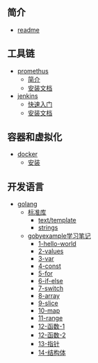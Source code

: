 ## 简介
* [readme](README.md)

## 工具链
  * [promethus]()
    * [简介]()
    * [安装文档](prometheus/quick-install.md)
  * [jenkins]()
    * [快速入门]()
    * [安装文档]()
  
## 容器和虚拟化
   * [docker]()
     * [安装]()

## 开发语言
   * [golang]()
     * [标准库]()
       * [text/template](./golang/template.md)
       * [strings](./golang/strings.md)
     * [gobyexample学习笔记](./golang/go-by-example-zh/conent.md)
       * [1-hello-world](./golang/go-by-example-zh/1-hello-world.md)
       * [2-values](./golang/go-by-example-zh/2-values.md)
       * [3-var](./golang/go-by-example-zh/3-var.md)
       * [4-const](./golang/go-by-example-zh/4-const.md)
       * [5-for](./golang/go-by-example-zh/5-for.md)
       * [6-if-else](./golang/go-by-example-zh/6-if-else.md)
       * [7-switch](./golang/go-by-example-zh/7-switch.md)
       * [8-array](./golang/go-by-example-zh/8-arr.md)
       * [9-slice](./golang/go-by-example-zh/9-slice.md)
       * [10-map](./golang/go-by-example-zh/10-map.md)
       * [11-range](./golang/go-by-example-zh/11-range.md)
       * [12-函数-1](./golang/go-by-example-zh/12-function-1.md)
       * [12-函数-2](./golang/go-by-example-zh/12-function-2.md)
       * [13-指针](./golang/go-by-example-zh/13-pointer.md)
       * [14-结构体](./golang/go-by-example-zh/14-struct.md.md)


